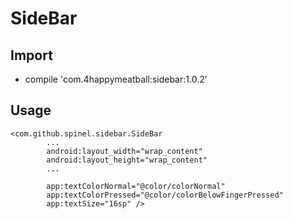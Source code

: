# SideBar

## Import
- compile 'com.4happymeatball:sidebar:1.0.2'

## Usage
```
<com.github.spinel.sidebar.SideBar
        ...
        android:layout_width="wrap_content"
        android:layout_height="wrap_content"
        ...
        
        app:textColorNormal="@color/colorNormal"
        app:textColorPressed="@color/colorBelowFingerPressed"
        app:textSize="16sp" />
```